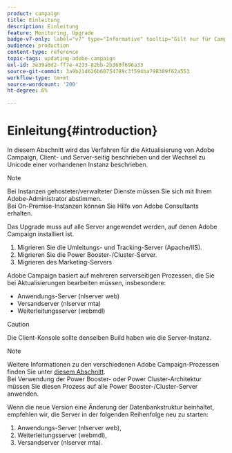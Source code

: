```yaml
---
product: campaign
title: Einleitung
description: Einleitung
feature: Monitoring, Upgrade
badge-v7-only: label="v7" type="Informative" tooltip="Gilt nur für Campaign Classic v7"
audience: production
content-type: reference
topic-tags: updating-adobe-campaign
exl-id: 3e39a0d2-ff7e-4233-82bb-2b360f696a33
source-git-commit: 3a9b21d626b60754789c3f594ba798309f62a553
workflow-type: tm+mt
source-wordcount: '200'
ht-degree: 6%

---
```


# Einleitung{#introduction}



In diesem Abschnitt wird das Verfahren für die Aktualisierung von Adobe Campaign, Client- und Server-seitig beschrieben und der Wechsel zu Unicode einer vorhandenen Instanz beschrieben.

>[!NOTE]
>
>Bei Instanzen gehosteter/verwalteter Dienste müssen Sie sich mit Ihrem Adobe-Administrator abstimmen.\
>Bei On-Premise-Instanzen können Sie Hilfe von Adobe Consultants erhalten.

Das Upgrade muss auf alle Server angewendet werden, auf denen Adobe Campaign installiert ist.

1. Migrieren Sie die Umleitungs- und Tracking-Server (Apache/IIS).
1. Migrieren Sie die Power Booster-/Cluster-Server.
1. Migrieren des Marketing-Servers

Adobe Campaign basiert auf mehreren serverseitigen Prozessen, die Sie bei Aktualisierungen bearbeiten müssen, insbesondere:

* Anwendungs-Server (nlserver web) 
* Versandserver (nlserver mta)
* Weiterleitungsserver (webmdl)

>[!CAUTION]
>
>Die Client-Konsole sollte denselben Build haben wie die Server-Instanz.

>[!NOTE]
>
>Weitere Informationen zu den verschiedenen Adobe Campaign-Prozessen finden Sie unter [diesem Abschnitt](../../installation/using/general-architecture.md#logical-application-layer).\
>Bei Verwendung der Power Booster- oder Power Cluster-Architektur müssen Sie diesen Prozess auf alle Power Booster-/Cluster-Server anwenden.

Wenn die neue Version eine Änderung der Datenbankstruktur beinhaltet, empfehlen wir, die Server in der folgenden Reihenfolge neu zu starten:

1. Anwendungs-Server (nlserver web),
1. Weiterleitungsserver (webmdl),
1. Versandserver (nlserver mta).
